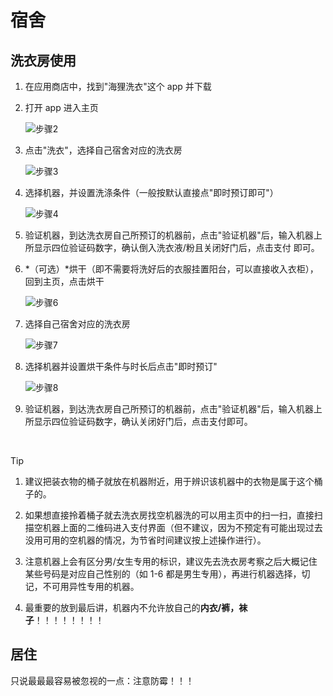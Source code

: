 # 宿舍

## 洗衣房使用
1. 在应用商店中，找到"海狸洗衣"这个 app 并下载

2. 打开 app 进入主页

    <div class="container">
        <div class="row">
            <div class="col-4">
                <img src="/FresherManual/res/img/life/Dorm_Step2.png" alt="步骤2">
            </div>
        </div>
    </div>

3. 点击"洗衣"，选择自己宿舍对应的洗衣房

    <div class="container">
        <div class="row">
            <div class="col-9">
                <img src="/FresherManual/res/img/life/Dorm_Step3.png" alt="步骤3">
            </div>
        </div>
    </div>

4. 选择机器，并设置洗涤条件（一般按默认直接点"即时预订即可"）

    <div class="container">
        <div class="row">
            <div class="col-9">
                <img src="/FresherManual/res/img/life/Dorm_Step4.png" alt="步骤4">
            </div>
        </div>
    </div>

5. 验证机器，到达洗衣房自己所预订的机器前，点击"验证机器"后，输入机器上所显示四位验证码数字，确认倒入洗衣液/粉且关闭好门后，点击支付
即可。

6. *（可选）*烘干（即不需要将洗好后的衣服挂置阳台，可以直接收入衣柜），回到主页，点击烘干

    <div class="container">
        <div class="row">
            <div class="col-4">
                <img src="/FresherManual/res/img/life/Dorm_Step6.png" alt="步骤6">
            </div>
        </div>
    </div>

7. 选择自己宿舍对应的洗衣房

    <div class="container">
        <div class="row">
            <div class="col-9">
                <img src="/FresherManual/res/img/life/Dorm_Step7.png" alt="步骤7">
            </div>
        </div>
    </div>

8. 选择机器并设置烘干条件与时长后点击"即时预订"

    <div class="container">
        <div class="row">
            <div class="col-9">
                <img src="/FresherManual/res/img/life/Dorm_Step8.png" alt="步骤8">
            </div>
        </div>
    </div>

9.  验证机器，到达洗衣房自己所预订的机器前，点击"验证机器"后，输入机器上所显示四位验证码数字，确认关闭好门后，点击支付即可。

&nbsp;
> [!TIP]
> 
> 1. 建议把装衣物的桶子就放在机器附近，用于辨识该机器中的衣物是属于这个桶子的。
> 
> 2. 如果想直接拎着桶子就去洗衣房找空机器洗的可以用主页中的扫一扫，直接扫描空机器上面的二维码进入支付界面（但不建议，因为不预定有可能出现过去没用可用的空机器的情况，为节省时间建议按上述操作进行）。
> 
> 3. 注意机器上会有区分男/女生专用的标识，建议先去洗衣房考察之后大概记住某些号码是对应自己性别的（如 1-6 都是男生专用），再进行机器选择，切记，不可用异性专用的机器。
>
> 4. 最重要的放到最后讲，机器内不允许放自己的**内衣/裤，袜子**！！！！！！！！

## 居住
只说最最最容易被忽视的一点：注意防霉！！！
<!-- 待补充 -->